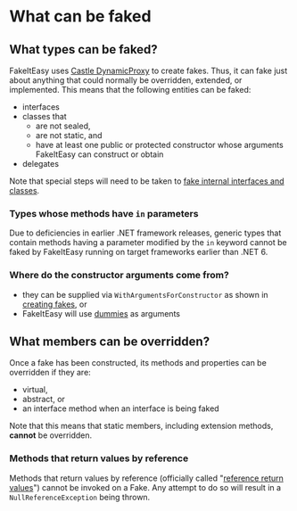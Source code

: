 # What can be faked

## What types can be faked?

FakeItEasy uses
[Castle DynamicProxy](https://www.castleproject.org/projects/dynamicproxy/)
to create fakes. Thus, it can fake just about anything that could
normally be overridden, extended, or implemented.  This means that the
following entities can be faked:

* interfaces
* classes that
    * are not sealed,
    * are not static, and
    * have at least one public or protected constructor whose arguments FakeItEasy can construct or obtain
* delegates

Note that special steps will need to be taken to
[fake internal interfaces and classes](how-to-fake-internal-types.md).

### Types whose methods have `in` parameters

Due to deficiencies in earlier .NET framework releases, generic types that contain methods having
a parameter modified by the `in` keyword cannot be faked by FakeItEasy running on target frameworks
earlier than .NET 6.

### Where do the constructor arguments come from?
  
* they can be supplied via `WithArgumentsForConstructor` as shown in
  [creating fakes](creating-fakes.md), or
* FakeItEasy will use [dummies](dummies.md) as arguments

## What members can be overridden?

Once a fake has been constructed, its methods and properties can be
overridden if they are:

* virtual,
* abstract, or
* an interface method when an interface is being faked

Note that this means that static members, including extension methods,
**cannot** be overridden.

### Methods that return values by reference

Methods that return values by reference (officially called "[reference return values](https://learn.microsoft.com/en-us/dotnet/csharp/language-reference/statements/declarations#what-is-a-reference-return-value)") cannot be invoked on a Fake. Any attempt to do so will result in a `NullReferenceException` being thrown.
